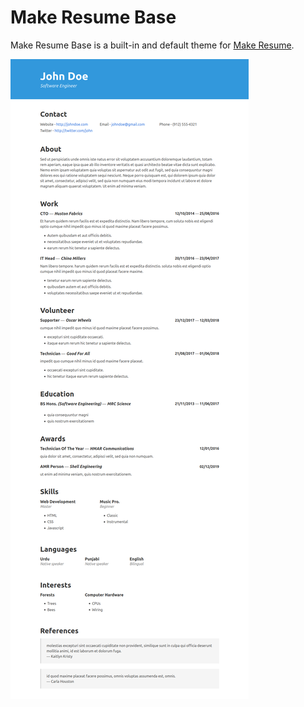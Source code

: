 # Make Resume Base

Make Resume Base is a built-in and default theme for [Make Resume](https://github.com/Inambe/make-resume).

![Make Resume Base Screenshot](screenshot.png)
